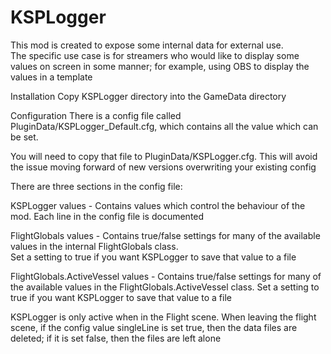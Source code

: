 ﻿# KSPLogger
This mod is created to expose some internal data for external use.  
The specific use case is for streamers who would like to display some values on screen in some manner;  for example, 
using OBS to display the values in a template

Installation
Copy KSPLogger directory into the GameData directory

Configuration
There is a config file called PluginData/KSPLogger_Default.cfg, which contains all the value which can be set.

You will need to copy that file to PluginData/KSPLogger.cfg.  This will avoid the issue moving forward of new versions 
overwriting your existing config

There are three sections in the config file:

KSPLogger values - Contains values which control the behaviour of the mod.  Each line in the config file is documented

FlightGlobals values - Contains true/false settings for many of the available values in the internal FlightGlobals class.  
  Set a setting to true if you want KSPLogger to save that value to a file

FlightGlobals.ActiveVessel values - Contains true/false settings for many of the available values in the 
  FlightGlobals.ActiveVessel class.  Set a setting to true if you want KSPLogger to save that value to a file

KSPLogger is only active when in the Flight scene.  When leaving the flight scene, if the config value singleLine is 
set true, then the data files are deleted;  if it is set false, then the files are left alone